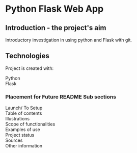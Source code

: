 # Python Flask Web App  



## Introduction - the project's aim  

Introductory investigation in using python and Flask with git.   

## Technologies
Project is created with:  

Python  
Flask  



### Placement for Future README Sub sections  
Launch/ To Setup  
Table of contents  
Illustrations  
Scope of functionalities  
Examples of use  
Project status  
Sources  
Other information  